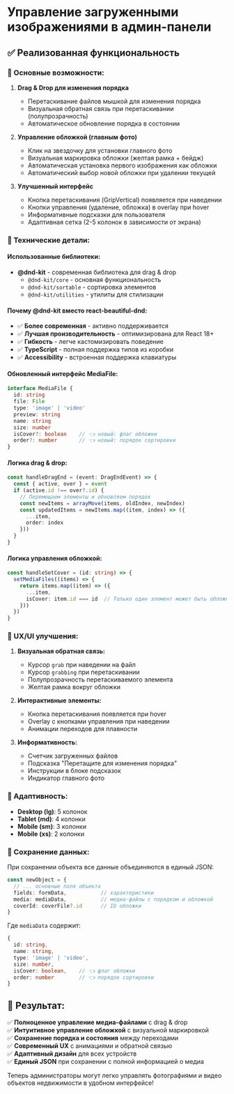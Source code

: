 # Управление загруженными изображениями в админ-панели

## ✅ Реализованная функциональность

### 🎯 Основные возможности:

1. **Drag & Drop для изменения порядка**
   - Перетаскивание файлов мышкой для изменения порядка
   - Визуальная обратная связь при перетаскивании (полупрозрачность)
   - Автоматическое обновление порядка в состоянии

2. **Управление обложкой (главным фото)**
   - Клик на звездочку для установки главного фото
   - Визуальная маркировка обложки (желтая рамка + бейдж)
   - Автоматическая установка первого изображения как обложки
   - Автоматический выбор новой обложки при удалении текущей

3. **Улучшенный интерфейс**
   - Кнопка перетаскивания (GripVertical) появляется при наведении
   - Кнопки управления (удаление, обложка) в overlay при hover
   - Информативные подсказки для пользователя
   - Адаптивная сетка (2-5 колонок в зависимости от экрана)

### 🔧 Технические детали:

#### Использованные библиотеки:
- **@dnd-kit** - современная библиотека для drag & drop
  - `@dnd-kit/core` - основная функциональность
  - `@dnd-kit/sortable` - сортировка элементов
  - `@dnd-kit/utilities` - утилиты для стилизации

#### Почему @dnd-kit вместо react-beautiful-dnd:
- ✅ **Более современная** - активно поддерживается
- ✅ **Лучшая производительность** - оптимизирована для React 18+
- ✅ **Гибкость** - легче кастомизировать поведение
- ✅ **TypeScript** - полная поддержка типов из коробки
- ✅ **Accessibility** - встроенная поддержка клавиатуры

#### Обновленный интерфейс MediaFile:
```typescript
interface MediaFile {
  id: string
  file: File
  type: 'image' | 'video'
  preview: string
  name: string
  size: number
  isCover?: boolean    // 👈 новый: флаг обложки
  order?: number       // 👈 новый: порядок сортировки
}
```

#### Логика drag & drop:
```typescript
const handleDragEnd = (event: DragEndEvent) => {
  const { active, over } = event
  if (active.id !== over?.id) {
    // Перемещаем элементы и обновляем порядок
    const newItems = arrayMove(items, oldIndex, newIndex)
    const updatedItems = newItems.map((item, index) => ({
      ...item,
      order: index
    }))
  }
}
```

#### Логика управления обложкой:
```typescript
const handleSetCover = (id: string) => {
  setMediaFiles((items) => {
    return items.map((item) => ({
      ...item,
      isCover: item.id === id  // Только один элемент может быть обложкой
    }))
  })
}
```

### 🎨 UX/UI улучшения:

1. **Визуальная обратная связь:**
   - Курсор `grab` при наведении на файл
   - Курсор `grabbing` при перетаскивании
   - Полупрозрачность перетаскиваемого элемента
   - Желтая рамка вокруг обложки

2. **Интерактивные элементы:**
   - Кнопка перетаскивания появляется при hover
   - Overlay с кнопками управления при наведении
   - Анимации переходов для плавности

3. **Информативность:**
   - Счетчик загруженных файлов
   - Подсказка "Перетащите для изменения порядка"
   - Инструкции в блоке подсказок
   - Индикатор главного фото

### 📱 Адаптивность:

- **Desktop (lg)**: 5 колонок
- **Tablet (md)**: 4 колонки  
- **Mobile (sm)**: 3 колонки
- **Mobile (xs)**: 2 колонки

### 💾 Сохранение данных:

При сохранении объекта все данные объединяются в единый JSON:

```typescript
const newObject = {
  // ... основные поля объекта
  fields: formData,           // характеристики
  media: mediaData,           // медиа-файлы с порядком и обложкой
  coverId: coverFile?.id      // ID обложки
}
```

Где `mediaData` содержит:
```typescript
{
  id: string,
  name: string,
  type: 'image' | 'video',
  size: number,
  isCover: boolean,    // 👈 флаг обложки
  order: number        // 👈 порядок сортировки
}
```

## 🚀 Результат:

✅ **Полноценное управление медиа-файлами** с drag & drop  
✅ **Интуитивное управление обложкой** с визуальной маркировкой  
✅ **Сохранение порядка и состояния** между переходами  
✅ **Современный UX** с анимациями и обратной связью  
✅ **Адаптивный дизайн** для всех устройств  
✅ **Единый JSON** при сохранении с полной информацией о медиа  

Теперь администраторы могут легко управлять фотографиями и видео объектов недвижимости в удобном интерфейсе!
